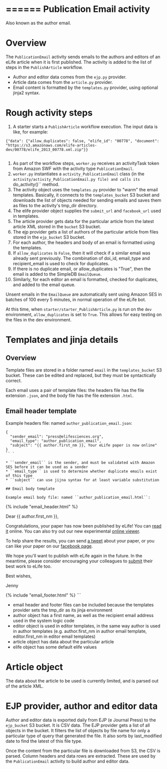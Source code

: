 ======
Publication Email activity
======

Also known as the author email.

# Overview

The ``PublicationEmail`` activity sends emails to the authors and editors of an eLife article when it is first published. The activity is added to the list of steps in the ``PublishArticle`` workflow.

* Author and editor data comes from the ``ejp.py`` provider.
* Article data comes from the ``article.py`` provider.
* Email content is formatted by the ``templates.py`` provider, using optional jinja2 syntax.

# Rough activity steps

1. A starter starts a ``PublishArticle`` workflow execution. The input data is like, for example:

  ```
  {"data": {"allow_duplicates": false, "elife_id": "00778", "document": "https://s3.amazonaws.com/elife-articles-dev/00778/elife_2013_00778.xml.zip"}}
    
  ```
  
1. As part of the workflow steps, ``worker.py`` receives an activityTask token from Amazon SWF with the activity type ``PublicationEmail``.
1. ``worker.py`` instantiates a ``activity_PublicationEmail`` class (in the ``activity/activity_PublicationEmail.py file) and calls its ``do_activity()`` method.
1. The activity object uses the ``templates.py`` provider to "warm" the email templates. Basically, it connects to the ``templates_bucket`` S3 bucket and downloads the list of objects needed for sending emails and saves them as files to the activity's tmp_dir directory.
1. The elife provider object supplies the ``submit_url`` and ``facebook_url`` used in templates.
1. The article provider gets data for the particular article from the latest article XML stored in the ``bucket`` S3 bucket.
1. The ejp provider gets a list of authors of the particular article from files stored in the ``ejp_bucket`` S3 bucket.
1. For each author, the headers and body of an email is formatted using the templates.
1. If ``allow_duplicates`` is ``False``, then it will check if a similar email was already sent previously. The combination of doi_id, email_type and recipient_email is used to check for duplicates.
1. If there is no duplicate email, or allow_duplicates is "True", then the email is added to the SimpleDB ``EmailQueue``.
1. Similarly, for each editor an email is formatted, checked for duplicates, and added to the email queue.

Unsent emails in the ``EmailQueue`` are automatically sent using Amazon SES in batches of 100 every 5 minutes, in normal operation of the eLife bot.

At this time, when ``starter/starter_PublishArticle.py`` is run on the ``dev`` environment, ``allow_duplicates`` is set to ``True``. This allows for easy testing on the files in the dev environment.

# Templates and jinja details

## Overview

Template files are stored in a folder named ``email`` in the ``templates_bucket`` S3 bucket. These can be edited and replaced, but they must be syntactically correct.

Each email uses a pair of template files: the headers file has the file extension ``.json``, and the body file has the file extension ``.html``.

## Email header template

Example headers file: named ``author_publication_email.json``:

```
{
  "sender_email": "press@elifesciences.org",
  "email_type": "author_publication_email",
  "subject": "{{ author.first_nm }}, Your eLife paper is now online"
}
`` `

* ``sender_email`` is the sender, and must be validated with Amazon SES before it can be used as a sender
* ``email_type`` is used to determine whether duplicate emails exist of this type
* ``subject`` can use jijna syntax for at least variable substitution

## Email body template

Example email body file: named ``author_publication_email.html``:

```
{% include "email_header.html" %}
<p>Dear {{ author.first_nm }},</p>

<p>Congratulations, your paper has now been published by eLife! You can <a href="{{ article.doi_url }}">read it</a> online. You can also try out our new experimental <a href="{{ article.lens_url }}">online viewer</a>.</p>

<p>To help share the results, you can send <a href="{{ article.tweet_url }}">a tweet</a> about your paper, or you can like your paper on our <a href="{{ elife.facebook_url }}">facebook page</a>.</p>

<p>We hope you'll want to publish with eLife again in the future. In the meantime, please consider encouraging your colleagues to <a href="{{ elife.submit_url }}">submit</a> their best work to eLife too.</p>

<p>Best wishes,</p>

<p>Jenny</p>
{% include "email_footer.html" %}
```

* email header and footer files can be included because the templates provider sets the tmp_dir as its jinja environment
* author object has a first name, as well as the recipient email address used in the system logic code
* editor object is used in editor templates, in the same way author is used in author templates (e.g. author.first_nm in author email template, editor.first_nm in editor email templates)
* article object has data about the particular article
* elife object has some default elife values

# Article object

The data about the article to be used is currently limited, and is parsed out of the article XML.

# EJP provider, author and editor data

Author and editor data is exported daily from EJP (e Journal Press) to the ``ejp_bucket`` S3 bucket. It is CSV data. The EJP provider gets a list of all objects in the bucket. It filters the list of objects by file name for only a particular type of query that generated the file. It also sorts by last_modified date to find the latest of this file type.

Once the content from the particular file is downloaded from S3, the CSV is parsed. Column headers and data rows are extracted. These are used by the ``PublicationEmail`` activity to build author and editor data.






